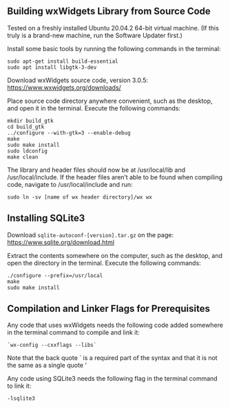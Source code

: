 ## Building wxWidgets Library from Source Code

Tested on a freshly installed Ubuntu 20.04.2 64-bit virtual machine. (If this truly is a brand-new machine, run the Software Updater first.)

Install some basic tools by running the following commands in the terminal:
```
sudo apt-get install build-essential     
sudo apt install libgtk-3-dev
```
Download wxWidgets source code, version 3.0.5: https://www.wxwidgets.org/downloads/

Place source code directory anywhere convenient, such as the desktop, and open it in the terminal. Execute the following commands:
```
mkdir build_gtk
cd build_gtk
../configure --with-gtk=3 --enable-debug
make
sudo make install
sudo ldconfig
make clean
```
The library and header files should now be at /usr/local/lib and /usr/local/include. If the header files aren’t able to be found when compiling code, navigate to /usr/local/include and run:
```
sudo ln -sv [name of wx header directory]/wx wx
```

## Installing SQLite3

Download `sqlite-autoconf-[version].tar.gz` on the page: https://www.sqlite.org/download.html

Extract the contents somewhere on the computer, such as the desktop, and open the directory in the terminal. Execute the following commands:
```
./configure --prefix=/usr/local
make
sudo make install
```

## Compilation and Linker Flags for Prerequisites

Any code that uses wxWidgets needs the following code added somewhere in the terminal command to compile and link it:
```
`wx-config --cxxflags --libs`
```
Note that the back quote \` is a required part of the syntax and that it is not the same as a single quote ‘

Any code using SQLite3 needs the following flag in the terminal command to link it:
```
-lsqlite3
```
